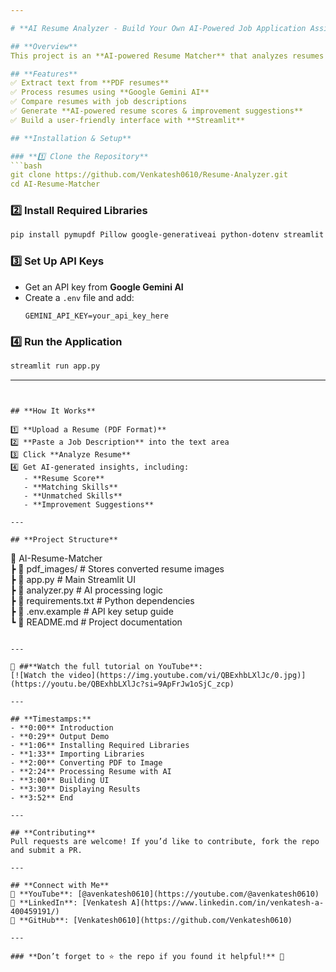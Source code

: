 ```yaml
---

# **AI Resume Analyzer - Build Your Own AI-Powered Job Application Assistant! 🚀**  

## **Overview**  
This project is an **AI-powered Resume Matcher** that analyzes resumes against job descriptions and provides actionable insights to improve them. Whether you're applying for jobs or optimizing your resume, this tool helps you **boost your chances of getting hired!**  

## **Features**  
✅ Extract text from **PDF resumes**  
✅ Process resumes using **Google Gemini AI**  
✅ Compare resumes with job descriptions  
✅ Generate **AI-powered resume scores & improvement suggestions**  
✅ Build a user-friendly interface with **Streamlit**  

## **Installation & Setup**  

### **1️⃣ Clone the Repository**  
```bash
git clone https://github.com/Venkatesh0610/Resume-Analyzer.git 
cd AI-Resume-Matcher
```

### **2️⃣ Install Required Libraries**  
```bash
pip install pymupdf Pillow google-generativeai python-dotenv streamlit pandas plotly-express
```

### **3️⃣ Set Up API Keys**  
- Get an API key from **Google Gemini AI**  
- Create a `.env` file and add:  
  ```
  GEMINI_API_KEY=your_api_key_here
  ```

### **4️⃣ Run the Application**  
```bash
streamlit run app.py
```

---
```


## **How It Works**  

1️⃣ **Upload a Resume (PDF Format)**  
2️⃣ **Paste a Job Description** into the text area  
3️⃣ Click **Analyze Resume**  
4️⃣ Get AI-generated insights, including:  
   - **Resume Score**  
   - **Matching Skills**  
   - **Unmatched Skills**  
   - **Improvement Suggestions**  

---

## **Project Structure**  
```
📂 AI-Resume-Matcher  
 ┣ 📂 pdf_images/         # Stores converted resume images  
 ┣ 📜 app.py              # Main Streamlit UI  
 ┣ 📜 analyzer.py         # AI processing logic  
 ┣ 📜 requirements.txt    # Python dependencies  
 ┣ 📜 .env.example        # API key setup guide  
 ┗ 📜 README.md           # Project documentation  
```

--- 

🔗 ##**Watch the full tutorial on YouTube**: 
[![Watch the video](https://img.youtube.com/vi/QBExhbLXlJc/0.jpg)](https://youtu.be/QBExhbLXlJc?si=9ApFrJw1oSjC_zcp)

---

## **Timestamps:**  
- **0:00** Introduction  
- **0:29** Output Demo  
- **1:06** Installing Required Libraries  
- **1:33** Importing Libraries  
- **2:00** Converting PDF to Image  
- **2:24** Processing Resume with AI  
- **3:00** Building UI  
- **3:30** Displaying Results  
- **3:52** End  

---

## **Contributing**  
Pull requests are welcome! If you’d like to contribute, fork the repo and submit a PR.  

---

## **Connect with Me**  
📌 **YouTube**: [@avenkatesh0610](https://youtube.com/@avenkatesh0610)  
📌 **LinkedIn**: [Venkatesh A](https://www.linkedin.com/in/venkatesh-a-400459191/)  
📌 **GitHub**: [Venkatesh0610](https://github.com/Venkatesh0610)  

---

### **Don’t forget to ⭐ the repo if you found it helpful!** 🚀
